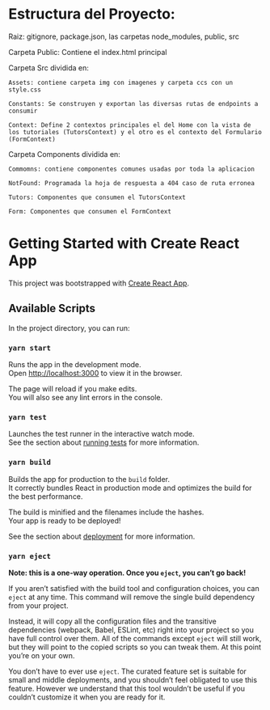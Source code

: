 # Estructura del Proyecto:

Raiz: gitignore, package.json, las carpetas node_modules, public, src

Carpeta Public: Contiene el index.html principal

Carpeta Src dividida en:

    Assets: contiene carpeta img con imagenes y carpeta ccs con un style.css    

    Constants: Se construyen y exportan las diversas rutas de endpoints a consumir

    Context: Define 2 contextos principales el del Home con la vista de los tutoriales (TutorsContext) y el otro es el contexto del Formulario (FormContext)

Carpeta Components dividida en:

    Commomns: contiene componentes comunes usadas por toda la aplicacion

    NotFound: Programada la hoja de respuesta a 404 caso de ruta erronea

    Tutors: Componentes que consumen el TutorsContext 

    Form: Componentes que consumen el FormContext




# Getting Started with Create React App

This project was bootstrapped with [Create React App](https://github.com/facebook/create-react-app).

## Available Scripts

In the project directory, you can run:

### `yarn start`

Runs the app in the development mode.\
Open [http://localhost:3000](http://localhost:3000) to view it in the browser.

The page will reload if you make edits.\
You will also see any lint errors in the console.

### `yarn test`

Launches the test runner in the interactive watch mode.\
See the section about [running tests](https://facebook.github.io/create-react-app/docs/running-tests) for more information.

### `yarn build`

Builds the app for production to the `build` folder.\
It correctly bundles React in production mode and optimizes the build for the best performance.

The build is minified and the filenames include the hashes.\
Your app is ready to be deployed!

See the section about [deployment](https://facebook.github.io/create-react-app/docs/deployment) for more information.

### `yarn eject`

**Note: this is a one-way operation. Once you `eject`, you can’t go back!**

If you aren’t satisfied with the build tool and configuration choices, you can `eject` at any time. This command will remove the single build dependency from your project.

Instead, it will copy all the configuration files and the transitive dependencies (webpack, Babel, ESLint, etc) right into your project so you have full control over them. All of the commands except `eject` will still work, but they will point to the copied scripts so you can tweak them. At this point you’re on your own.

You don’t have to ever use `eject`. The curated feature set is suitable for small and middle deployments, and you shouldn’t feel obligated to use this feature. However we understand that this tool wouldn’t be useful if you couldn’t customize it when you are ready for it.
